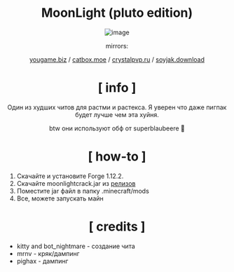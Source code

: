 <div align="center">

# MoonLight (pluto edition)

![image](https://user-images.githubusercontent.com/60744119/185788517-43f5d295-4f01-4834-8199-bc6d0f4638cf.png)

mirrors:

[yougame.biz]() / [catbox.moe]() / [crystalpvp.ru]() / [soyjak.download]()

# [ info ]

Один из худших читов для растми и растекса. Я уверен что даже пигпак будет лучше чем эта хуйня.

btw они используют обф от superblaubeere :muscle:

# [ how-to ]

</div>

1. Скачайте и установите Forge 1.12.2.
2. Скачайте moonlightcrack.jar из [релизов](https://github.com/PlutoSolutions/Moonlight/releases/tag/b3)
3. Поместите jar файл в папку .minecraft/mods
4. Все, можете запускать майн

<div align="center">

# [ credits ]

</div>

+ kitty and bot_nightmare - создание чита
+ mrnv - кряк/дампинг
+ pighax - дампинг
